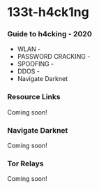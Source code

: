 # 133t-h4ck1ng
### Guide to h4cking - 2020

* WLAN -
* PASSWORD CRACKING -
* SPOOFING -
* DDOS -
* Navigate Darknet

### Resource Links
Coming soon!

### Navigate Darknet
Coming soon!

### Tor Relays
Coming soon!
